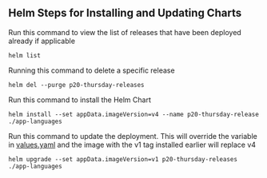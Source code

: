 
## Helm Steps for Installing and Updating Charts

Run this command to view the list of releases that have been deployed already if applicable

```shell
helm list
```

Running this command to delete a specific release
```shell
helm del --purge p20-thursday-releases
```

Run this command to install the Helm Chart

```shell
helm install --set appData.imageVersion=v4 --name p20-thursday-release ./app-languages
```

Run this command to update the deployment. This will override the variable in [values.yaml](https://github.com/izzyacademy/python-webserver-container/blob/master/app-languages/values.yaml) and the image with the v1 tag installed earlier will replace v4

```shell
helm upgrade --set appData.imageVersion=v1 p20-thursday-releases ./app-languages
```

